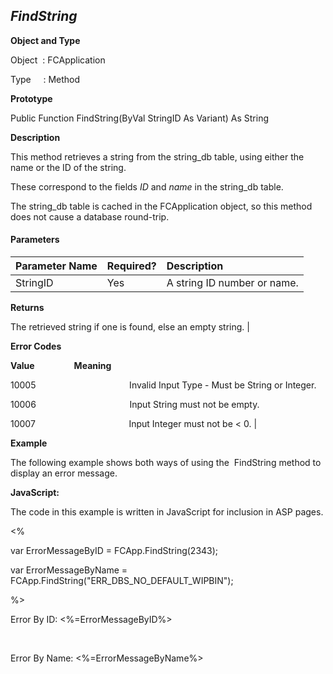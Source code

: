 _FindString_
------------

**Object and Type**

Object  : FCApplication

Type     : Method

**Prototype**

Public Function FindString(ByVal StringID As Variant) As String

**Description**

This method retrieves a string from the string_db table, using either the name or the ID of the string.

These correspond to the fields _ID_ and _name_ in the string_db table.

The string_db table is cached in the FCApplication object, so this method does not cause a database round-trip.

#### Parameters

| Parameter Name | Required? | Description |
|:--- |:--- |:--- |
| StringID | Yes | A string ID number or name. |

**Returns**

The retrieved string if one is found, else an empty string. |

**Error Codes**

**Value**                **Meaning**

10005                                      Invalid Input Type - Must be String or Integer.

10006                                      Input String must not be empty.

10007                                      Input Integer must not be < 0. |

**Example**

The following example shows both ways of using the  FindString method to display an error message.

**JavaScript:**

The code in this example is written in JavaScript for inclusion in ASP pages.

<%

var ErrorMessageByID = FCApp.FindString(2343);

var ErrorMessageByName = FCApp.FindString("ERR_DBS_NO_DEFAULT_WIPBIN");

%>

Error By ID: <%=ErrorMessageByID%>

<BR>

Error By Name: <%=ErrorMessageByName%>